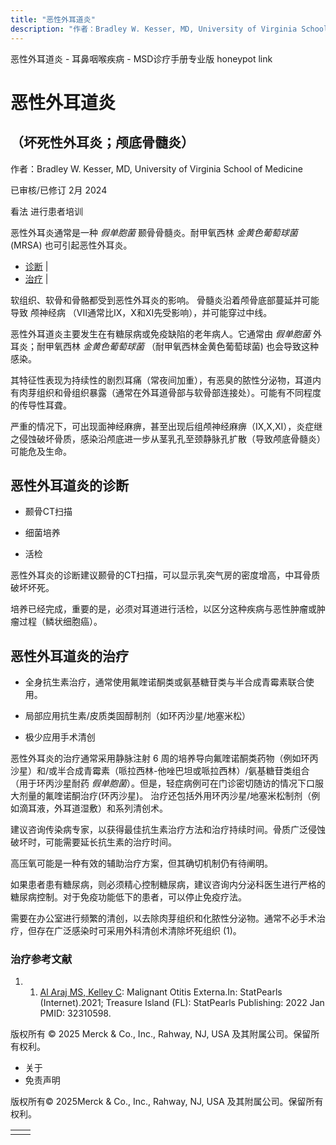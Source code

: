 ```yaml
---
title: "恶性外耳道炎"
description: "作者：Bradley W. Kesser, MD, University of Virginia School of Medicine"
---
```


﻿恶性外耳道炎 \- 耳鼻咽喉疾病 \- MSD诊疗手册专业版 honeypot link

# 恶性外耳道炎

## （坏死性外耳炎；颅底骨髓炎）

作者：Bradley W. Kesser, MD, University of Virginia School of Medicine

已审核/已修订 2月 2024

看法 进行患者培训

恶性外耳炎通常是一种 _假单胞菌_ 颞骨骨髓炎。耐甲氧西林 _金黄色葡萄球菌_ (MRSA) 也可引起恶性外耳炎。

- [诊断](#诊断_v12757987_zh) \|
- [治疗](#治疗_v12757993_zh) \|

软组织、软骨和骨骼都受到恶性外耳炎的影响。 骨髓炎沿着颅骨底部蔓延并可能导致 颅神经病 （VII通常比IX，X和XI先受影响），并可能穿过中线。

恶性外耳道炎主要发生在有糖尿病或免疫缺陷的老年病人。它通常由 _假单胞菌_ 外耳炎；耐甲氧西林 _金黄色葡萄球菌_ （耐甲氧西林金黄色葡萄球菌) 也会导致这种感染。

其特征性表现为持续性的剧烈耳痛（常夜间加重），有恶臭的脓性分泌物，耳道内有肉芽组织和骨组织暴露（通常在外耳道骨部与软骨部连接处）。可能有不同程度的传导性耳聋。

严重的情况下，可出现面神经麻痹，甚至出现后组颅神经麻痹（IX,X,XI），炎症继之侵蚀破坏骨质，感染沿颅底进一步从茎乳孔至颈静脉孔扩散（导致颅底骨髓炎）可能危及生命。

## 恶性外耳道炎的诊断

- 颞骨CT扫描

- 细菌培养

- 活检


恶性外耳炎的诊断建议颞骨的CT扫描，可以显示乳突气房的密度增高，中耳骨质破坏坏死。

培养已经完成，重要的是，必须对耳道进行活检，以区分这种疾病与恶性肿瘤或肿瘤过程（鳞状细胞癌）。

## 恶性外耳道炎的治疗

- 全身抗生素治疗，通常使用氟喹诺酮类或氨基糖苷类与半合成青霉素联合使用。

- 局部应用抗生素/皮质类固醇制剂（如环丙沙星/地塞米松）

- 极少应用手术清创


恶性外耳炎的治疗通常采用静脉注射 6 周的培养导向氟喹诺酮类药物（例如环丙沙星）和/或半合成青霉素（哌拉西林-他唑巴坦或哌拉西林）/氨基糖苷类组合（用于环丙沙星耐药 _假单胞菌_）。但是，轻症病例可在门诊密切随访的情况下口服大剂量的氟喹诺酮治疗(环丙沙星)。 治疗还包括外用环丙沙星/地塞米松制剂（例如滴耳液，外耳道湿敷）和系列清创术。

建议咨询传染病专家，以获得最佳抗生素治疗方法和治疗持续时间。骨质广泛侵蚀破坏时，可能需要延长抗生素的治疗时间。

高压氧可能是一种有效的辅助治疗方案，但其确切机制仍有待阐明。

如果患者患有糖尿病，则必须精心控制糖尿病，建议咨询内分泌科医生进行严格的糖尿病控制。对于免疫功能低下的患者，可以停止免疫疗法。

需要在办公室进行频繁的清创，以去除肉芽组织和化脓性分泌物。通常不必手术治疗，但存在广泛感染时可采用外科清创术清除坏死组织 (1)。

### 治疗参考文献

1. 1. [Al Araj MS, Kelley C](https://www.ncbi.nlm.nih.gov/books/NBK556138/): Malignant Otitis Externa.In: StatPearls (Internet).2021; Treasure Island (FL): StatPearls Publishing: 2022 Jan PMID: 32310598.




版权所有 © 2025
Merck & Co., Inc., Rahway, NJ, USA 及其附属公司。保留所有权利。

- 关于
- 免责声明

版权所有© 2025Merck & Co., Inc., Rahway, NJ, USA 及其附属公司。保留所有权利。

|     |     |
| --- | --- |
|  |  |